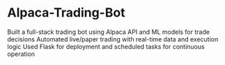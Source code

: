 # Alpaca-Trading-Bot
Built a full-stack trading bot using Alpaca API and ML models for trade decisions Automated live/paper trading with real-time data and execution logic Used Flask for deployment and scheduled tasks for continuous operation
